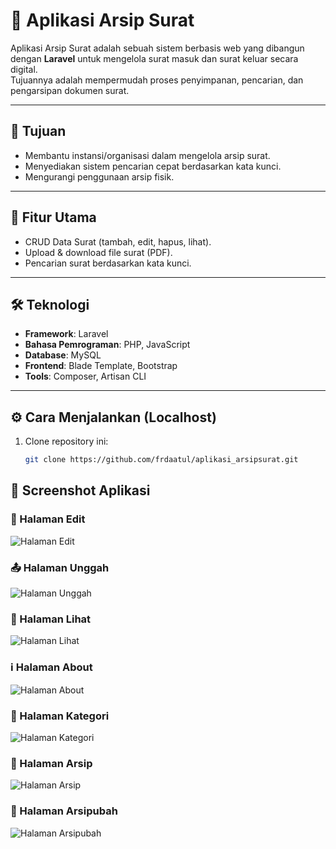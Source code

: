 # 📂 Aplikasi Arsip Surat

Aplikasi Arsip Surat adalah sebuah sistem berbasis web yang dibangun dengan **Laravel** untuk mengelola surat masuk dan surat keluar secara digital.  
Tujuannya adalah mempermudah proses penyimpanan, pencarian, dan pengarsipan dokumen surat.

---

## 🎯 Tujuan
- Membantu instansi/organisasi dalam mengelola arsip surat.  
- Menyediakan sistem pencarian cepat berdasarkan kata kunci.  
- Mengurangi penggunaan arsip fisik.

---

## 🚀 Fitur Utama 
- CRUD Data Surat (tambah, edit, hapus, lihat).  
- Upload & download file surat (PDF).  
- Pencarian surat berdasarkan kata kunci.  
 

---

## 🛠️ Teknologi
- **Framework**: Laravel  
- **Bahasa Pemrograman**: PHP, JavaScript  
- **Database**: MySQL  
- **Frontend**: Blade Template, Bootstrap  
- **Tools**: Composer, Artisan CLI  

---

## ⚙️ Cara Menjalankan (Localhost)
1. Clone repository ini:
   ```bash
   git clone https://github.com/frdaatul/aplikasi_arsipsurat.git

## 📸 Screenshot Aplikasi

### 📝 Halaman Edit
![Halaman Edit](edit.png)

### 📤 Halaman Unggah
![Halaman Unggah](unggah.png)

### 👀 Halaman Lihat
![Halaman Lihat](lihat.png)

### ℹ️ Halaman About
![Halaman About](about.png)

### 📂 Halaman Kategori
![Halaman Kategori](kategori.png)

### 📑 Halaman Arsip
![Halaman Arsip](arsip.png)

### 📑 Halaman Arsipubah
![Halaman Arsipubah](arsipubah.png)


